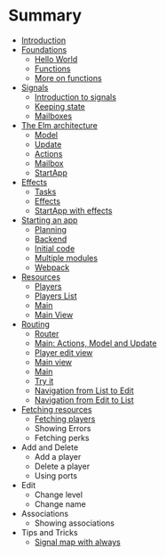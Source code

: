 # Summary

* [Introduction](README.md)
* [Foundations](foundations/cover.md)
   * [Hello World](foundations/hello.md)
   * [Functions](foundations/functions.md)
   * [More on functions](foundations/more_on_functions.md)
* [Signals](signals/cover.md)
   * [Introduction to signals](signals/introduction.md)
   * [Keeping state](signals/keeping_state.md)
   * [Mailboxes](signals/mailboxes.md)
* [The Elm architecture](elm_arch/cover.md)
   * [Model](elm_arch/model.md)
   * [Update](elm_arch/update.md)
   * [Actions](elm_arch/actions.md)
   * [Mailbox](elm_arch/mailbox.md)
   * [StartApp](elm_arch/startapp.md)
* [Effects](effects/cover.md)
   * [Tasks](effects/tasks.md)
   * [Effects](effects/effects.md)
   * [StartApp with effects](effects/startapp_with_effects.md)
* [Starting an app](building/cover.md)
   * [Planning](building/planning.md)
   * [Backend](building/backend.md)
   * [Initial code](building/initial_code.md)
   * [Multiple modules](building/multiple_modules.md)
   * [Webpack](building/webpack.md)
* [Resources](resources/cover.md)
   * [Players](resources/players.md)
   * [Players List](resources/players_list.md)
   * [Main](resources/main.md)
   * [Main View](resources/main_view.md)
* [Routing](routing/cover.md)
   * [Router](routing/router.md)
   * [Main: Actions, Model and Update](routing/main_actions.md)
   * [Player edit view](routing/player_edit_view.md)
   * [Main view](routing/main_view.md)
   * [Main](routing/main.md)
   * [Try it](routing/try_it.md)
   * [Navigation from List to Edit](routing/navigation_from_list_to_edit.md)
   * [Navigation from Edit to List](routing/navigation_from_edit_to_list.md)
* [Fetching resources](fetching_resources/cover.md)
   * [Fetching players](fetching_resources/fetching_players.md)
   * Showing Errors
   * Fetching perks
* Add and Delete
   * Add a player
   * Delete a player
   * Using ports
* Edit
   * Change level
   * Change name
* Associations
   * Showing associations
* Tips and Tricks
   * [Signal map with always](tips-tricks/signal_map_with_always.md)

